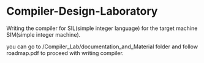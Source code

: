 # Compiler-Design-Laboratory
Writing the compiler for SIL(simple integer language) for the target machine SIM(simple integer machine).

you can go to /Compiler_Lab/documentation_and_Material folder and follow roadmap.pdf to proceed with writing compiler.

